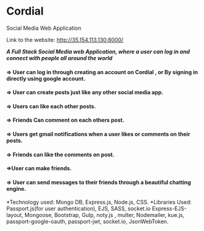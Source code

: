 # Cordial
Social Media Web Application


Link to the website: http://35.154.113.130:8000/


***A Full Stack Social Media web Application, where a user can log in and connect with people all around the world***

#### => User can log in through creating an account on Cordial , or By signing in directly using google account.

#### => User can create posts just like any other social media app.

#### => Users can like each other posts.

#### => Friends Can comment on each others post.

#### => Users get gmail notifications when a user likes or comments on their posts.

#### => Friends can like the comments on post.

#### =>User can make friends.

#### => User can send messages to their friends through a beautiful chatting engine.


*Technology used: Mongo DB, Express.js, Node.js, CSS.
*Libraries Used: Passport.js(for user authentication), EJS, SASS, socket.io Express-EJS-layout, Mongoose, 
                 Bootstrap, Gulp, noty.js , multer, Nodemailer, kue.js, passport-google-oauth, passport-jwt, socket.io, JsonWebToken. 
